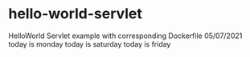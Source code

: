 # hello-world-servlet
HelloWorld Servlet example with corresponding Dockerfile
05/07/2021
today is monday
today is saturday
today is friday
